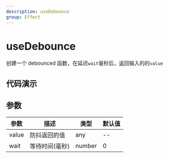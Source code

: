```yaml
---
description: useDebounce
group: Effect
---
```


# useDebounce

创建一个 debounced 函数，在延迟`wait`毫秒后，返回输入的的`value`

## 代码演示

<code src="let-hooks/useDebounce/demos/base.tsx" title="基本用法"></code>

## 参数

| 参数  | 描述           | 类型   | 默认值 |
| ----- | -------------- | ------ | ------ |
| value | 防抖返回的值   | any    | --     |
| wait  | 等待时间(毫秒) | number | 0      |
